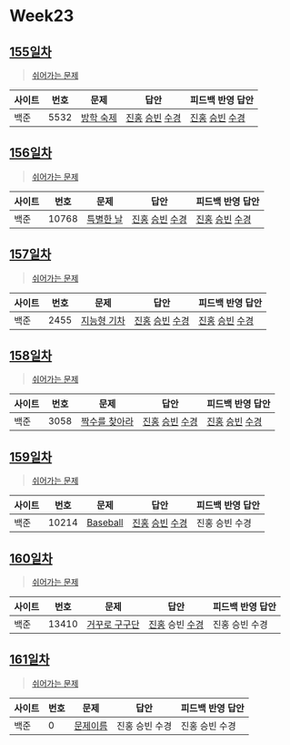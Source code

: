 # Week23

## [155일차](Day155)

> [쉬어가는 문제](https://www.acmicpc.net/group/workbook/view/9797/34012)

| 사이트 | 번호 | 문제                                              | 답안                                   | 피드백 반영 답안 |
| ------ | ---- | ------------------------------------------------- | -------------------------------------- | ---------------- |
| 백준   | 5532 | [방학 숙제](https://www.acmicpc.net/problem/5532) | [진홍](Day155/bj5532_kjh.java) [승빈](Day155/bj5532_wsb.java) [수경](Day155/bj5532_hsk.js) | [진홍](Day155/bj5532_kjh.java) [승빈](Day155/bj5532_wsb.java) [수경](Day155/bj5532_hsk_fb.js)   |

## [156일차](Day156)

> [쉬어가는 문제](https://www.acmicpc.net/group/workbook/view/9797/34027)

| 사이트 | 번호  | 문제                                               | 답안           | 피드백 반영 답안 |
| ------ | ----- | -------------------------------------------------- | -------------- | ---------------- |
| 백준   | 10768 | [특별한 날](https://www.acmicpc.net/problem/10768) | [진홍](Day156/bj10768_kjh.java) [승빈](Day156/bj10768_wsb.java) [수경](Day156/bj10768_hsk.js) | [진홍](Day156/bj10768_kjh.java) [승빈](Day156/bj10768_wsb.java) [수경](Day156/bj10768_hsk.js)   |

## [157일차](Day157)

> [쉬어가는 문제](https://www.acmicpc.net/group/workbook/view/9797/34050)

| 사이트 | 번호 | 문제                 | 답안           | 피드백 반영 답안 |
| ------ | ---- | -------------------- | -------------- | ---------------- |
| 백준   | 2455    | [지능형 기차](https://www.acmicpc.net/problem/2455) | [진홍](Day157/bj2455_kjh.java) [승빈](Day157/bj2455_wsb.java) [수경](Day157/bj2455_hsk.js) | [진홍](Day157/bj2455_kjh.java) [승빈](Day157/bj2455_wsb.java) [수경](Day157/bj2455_hsk.js)   |

## [158일차](Day158)

> [쉬어가는 문제](https://www.acmicpc.net/group/workbook/view/9797/34080)

| 사이트 | 번호 | 문제                 | 답안           | 피드백 반영 답안 |
| ------ | ---- | -------------------- | -------------- | ---------------- |
| 백준   | 3058 | [짝수를 찾아라](https://www.acmicpc.net/problem/3058) | [진홍](Day158/bj3058_kjh.java) [승빈](Day158/bj3058_wsb.java) [수경](Day158/bj3058_hsk.js) | [진홍](Day158/bj3058_kjh.java) [승빈](Day158/bj3058_wsb.java) [수경](Day158/bj3058_hsk.js)   |

## [159일차](Day159)

> [쉬어가는 문제](https://www.acmicpc.net/group/workbook/view/9797/34094)

| 사이트 | 번호 | 문제                 | 답안           | 피드백 반영 답안 |
| ------ | ---- | -------------------- | -------------- | ---------------- |
| 백준   | 10214 | [Baseball](https://www.acmicpc.net/problem/10214) | [진홍](Day159/bj10214_kjh.java) [승빈](Day159/bj10214_wsb.java) [수경](Day159/bj10214_hsk.js) | 진홍 승빈 수경   |

## [160일차](Day160)

> [쉬어가는 문제](https://www.acmicpc.net/group/workbook/view/9797/34104)

| 사이트 | 번호 | 문제                 | 답안           | 피드백 반영 답안 |
| ------ | ---- | -------------------- | -------------- | ---------------- |
| 백준   | 13410    | [거꾸로 구구단](https://www.acmicpc.net/problem/13410) | [진홍](Day160/bj13410_kjh.java) 승빈 [수경](Day160/bj13410_hsk.js) | 진홍 승빈 수경   |

## [161일차](Day161)

> [쉬어가는 문제](문제집링크)

| 사이트 | 번호 | 문제                 | 답안           | 피드백 반영 답안 |
| ------ | ---- | -------------------- | -------------- | ---------------- |
| 백준   | 0    | [문제이름](문제링크) | 진홍 승빈 수경 | 진홍 승빈 수경   |
